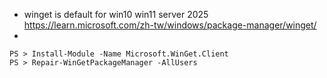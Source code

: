 
- winget is default for win10 win11 server 2025 https://learn.microsoft.com/zh-tw/windows/package-manager/winget/
- 


```
PS > Install-Module -Name Microsoft.WinGet.Client
PS > Repair-WinGetPackageManager -AllUsers
```
